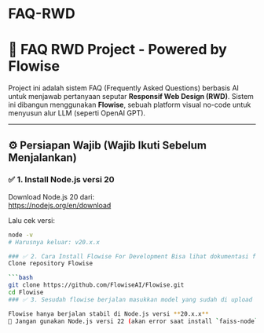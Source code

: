 # FAQ-RWD
# 💬 FAQ RWD Project - Powered by Flowise

Project ini adalah sistem FAQ (Frequently Asked Questions) berbasis AI untuk menjawab pertanyaan seputar **Responsif Web Design (RWD)**. Sistem ini dibangun menggunakan **Flowise**, sebuah platform visual no-code untuk menyusun alur LLM (seperti OpenAI GPT).

---

## ⚙️ Persiapan Wajib (Wajib Ikuti Sebelum Menjalankan)

### ✅ 1. Install Node.js versi 20 
Download Node.js 20 dari:  
https://nodejs.org/en/download

Lalu cek versi:

```bash
node -v
# Harusnya keluar: v20.x.x

### ✅ 2. Cara Install Flowise For Development Bisa lihat dokumentasi flowise di web
Clone repository Flowise

```bash
git clone https://github.com/FlowiseAI/Flowise.git
cd Flowise
### ✅ 3. Sesudah flowise berjalan masukkan model yang sudah di upload di repo ini

Flowise hanya berjalan stabil di Node.js versi **20.x.x**  
🚫 Jangan gunakan Node.js versi 22 (akan error saat install `faiss-node` dan lainnya)

